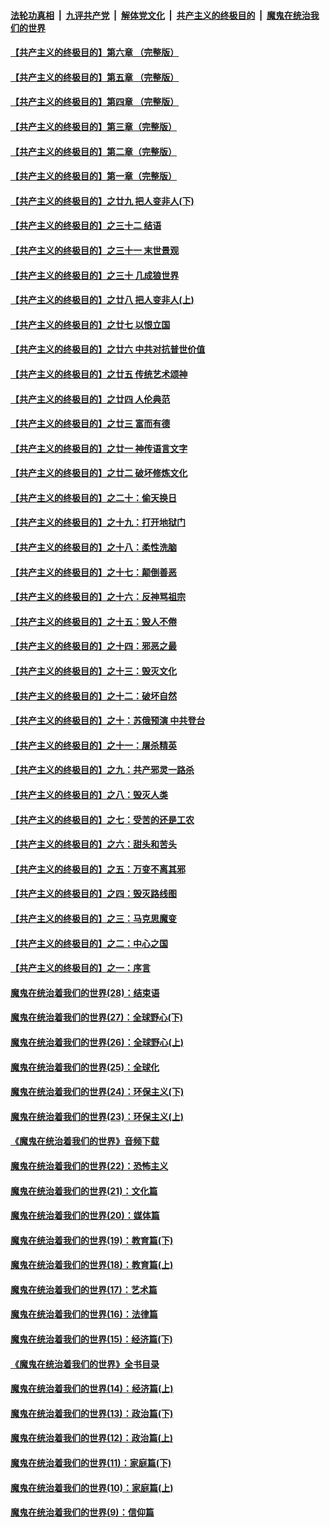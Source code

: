 ####  [法轮功真相](../../../../basic/blob/master/README.md?t=05131102) &nbsp;|&nbsp; [九评共产党](../../../../9ping.md/blob/master/README.md?t=05131102) &nbsp;|&nbsp; [解体党文化](../../../../jtdwh.md/blob/master/README.md?t=05131102)  &nbsp;|&nbsp; [共产主义的终极目的](../../../../gczydzjmd.md/blob/master/README.md?t=05131102) &nbsp;|&nbsp; [魔鬼在统治我们的世界](../../../../mgztzwmdsj.md/blob/master/README.md?t=05131102) 

#### [【共产主义的终极目的】第六章 （完整版）](../pages/nsc422/n11428913.md?t=05131102) 

#### [【共产主义的终极目的】第五章 （完整版）](../pages/nsc422/n11428912.md?t=05131102) 

#### [【共产主义的终极目的】第四章 （完整版）](../pages/nsc422/n11428907.md?t=05131102) 

#### [【共产主义的终极目的】第三章（完整版）](../pages/nsc422/n11428848.md?t=05131102) 

#### [【共产主义的终极目的】第二章（完整版）](../pages/nsc422/n11428831.md?t=05131102) 

#### [【共产主义的终极目的】第一章（完整版）](../pages/nsc422/n11417651.md?t=05131102) 

#### [【共产主义的终极目的】之廿九 把人变非人(下)](../pages/nsc422/n11344140.md?t=05131102) 

#### [【共产主义的终极目的】之三十二 结语](../pages/nsc422/n11360535.md?t=05131102) 

#### [【共产主义的终极目的】之三十一 末世景观](../pages/nsc422/n11351129.md?t=05131102) 

#### [【共产主义的终极目的】之三十 几成狼世界](../pages/nsc422/n11348280.md?t=05131102) 

#### [【共产主义的终极目的】之廿八 把人变非人(上)](../pages/nsc422/n11340492.md?t=05131102) 

#### [【共产主义的终极目的】之廿七 以恨立国](../pages/nsc422/n11336944.md?t=05131102) 

#### [【共产主义的终极目的】之廿六 中共对抗普世价值](../pages/nsc422/n11324785.md?t=05131102) 

#### [【共产主义的终极目的】之廿五 传统艺术颂神](../pages/nsc422/n11296396.md?t=05131102) 

#### [【共产主义的终极目的】之廿四 人伦典范](../pages/nsc422/n11296397.md?t=05131102) 

#### [【共产主义的终极目的】之廿三 富而有德](../pages/nsc422/n11283598.md?t=05131102) 

#### [【共产主义的终极目的】之廿一 神传语言文字](../pages/nsc422/n11263265.md?t=05131102) 

#### [【共产主义的终极目的】之廿二 破坏修炼文化](../pages/nsc422/n11245728.md?t=05131102) 

#### [【共产主义的终极目的】之二十：偷天换日](../pages/nsc422/n11238846.md?t=05131102) 

#### [【共产主义的终极目的】之十九：打开地狱门](../pages/nsc422/n11206376.md?t=05131102) 

#### [【共产主义的终极目的】之十八：柔性洗脑](../pages/nsc422/n11199994.md?t=05131102) 

#### [【共产主义的终极目的】之十七：颠倒善恶](../pages/nsc422/n11179782.md?t=05131102) 

#### [【共产主义的终极目的】之十六：反神骂祖宗](../pages/nsc422/n11166798.md?t=05131102) 

#### [【共产主义的终极目的】之十五：毁人不倦](../pages/nsc422/n11166792.md?t=05131102) 

#### [【共产主义的终极目的】之十四：邪恶之最](../pages/nsc422/n11150249.md?t=05131102) 

#### [【共产主义的终极目的】之十三：毁灭文化](../pages/nsc422/n11135227.md?t=05131102) 

#### [【共产主义的终极目的】之十二：破坏自然](../pages/nsc422/n11135214.md?t=05131102) 

#### [【共产主义的终极目的】之十：苏俄预演 中共登台](../pages/nsc422/n11118424.md?t=05131102) 

#### [【共产主义的终极目的】之十一：屠杀精英](../pages/nsc422/n11118442.md?t=05131102) 

#### [【共产主义的终极目的】之九：共产邪灵一路杀](../pages/nsc422/n11114139.md?t=05131102) 

#### [【共产主义的终极目的】之八：毁灭人类](../pages/nsc422/n11108503.md?t=05131102) 

#### [【共产主义的终极目的】之七：受苦的还是工农](../pages/nsc422/n11101809.md?t=05131102) 

#### [【共产主义的终极目的】之六：甜头和苦头](../pages/nsc422/n11096971.md?t=05131102) 

#### [【共产主义的终极目的】之五：万变不离其邪](../pages/nsc422/n11091285.md?t=05131102) 

#### [【共产主义的终极目的】之四：毁灭路线图](../pages/nsc422/n11086284.md?t=05131102) 

#### [【共产主义的终极目的】之三：马克思魔变](../pages/nsc422/n11061941.md?t=05131102) 

#### [【共产主义的终极目的】之二：中心之国](../pages/nsc422/n11047728.md?t=05131102) 

#### [【共产主义的终极目的】之一：序言](../pages/nsc422/n11086077.md?t=05131102) 

#### [魔鬼在统治着我们的世界(28)：结束语](../pages/nsc422/n10936246.md?t=05131102) 

#### [魔鬼在统治着我们的世界(27)：全球野心(下)](../pages/nsc422/n10928319.md?t=05131102) 

#### [魔鬼在统治着我们的世界(26)：全球野心(上)](../pages/nsc422/n10900318.md?t=05131102) 

#### [魔鬼在统治着我们的世界(25)：全球化](../pages/nsc422/n10788205.md?t=05131102) 

#### [魔鬼在统治着我们的世界(24)：环保主义(下)](../pages/nsc422/n10695307.md?t=05131102) 

#### [魔鬼在统治着我们的世界(23)：环保主义(上)](../pages/nsc422/n10688613.md?t=05131102) 

#### [《魔鬼在统治着我们的世界》音频下载](../pages/nsc422/n10635553.md?t=05131102) 

#### [魔鬼在统治着我们的世界(22)：恐怖主义](../pages/nsc422/n10614727.md?t=05131102) 

#### [魔鬼在统治着我们的世界(21)：文化篇](../pages/nsc422/n10597706.md?t=05131102) 

#### [魔鬼在统治着我们的世界(20)：媒体篇](../pages/nsc422/n10586579.md?t=05131102) 

#### [魔鬼在统治着我们的世界(19)：教育篇(下)](../pages/nsc422/n10564808.md?t=05131102) 

#### [魔鬼在统治着我们的世界(18)：教育篇(上)](../pages/nsc422/n10526970.md?t=05131102) 

#### [魔鬼在统治着我们的世界(17)：艺术篇](../pages/nsc422/n10499093.md?t=05131102) 

#### [魔鬼在统治着我们的世界(16)：法律篇](../pages/nsc422/n10485969.md?t=05131102) 

#### [魔鬼在统治着我们的世界(15)：经济篇(下)](../pages/nsc422/n10469975.md?t=05131102) 

#### [《魔鬼在统治着我们的世界》全书目录](../pages/nsc422/n10464261.md?t=05131102) 

#### [魔鬼在统治着我们的世界(14)：经济篇(上)](../pages/nsc422/n10457370.md?t=05131102) 

#### [魔鬼在统治着我们的世界(13)：政治篇(下)](../pages/nsc422/n10448270.md?t=05131102) 

#### [魔鬼在统治着我们的世界(12)：政治篇(上)](../pages/nsc422/n10444576.md?t=05131102) 

#### [魔鬼在统治着我们的世界(11)：家庭篇(下)](../pages/nsc422/n10440961.md?t=05131102) 

#### [魔鬼在统治着我们的世界(10)：家庭篇(上)](../pages/nsc422/n10435448.md?t=05131102) 

#### [魔鬼在统治着我们的世界(9)：信仰篇](../pages/nsc422/n10432159.md?t=05131102) 


